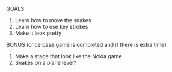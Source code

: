 GOALS 

1. Learn how to move the snakes 
2. Learn how to use key strokes
3. Make it look pretty






BONUS (once base game is completed and if there is extra time)

1. Make a stage that look like the Nokia game
2. Snakes on a plane level? 